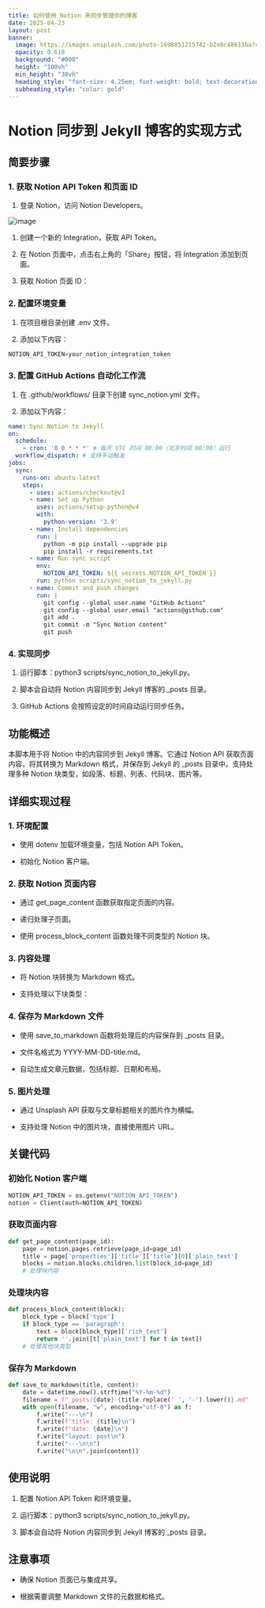 ```yaml
---
title: 如何使用 Notion 来同步管理你的博客
date: 2025-04-23
layout: post
banner:
  image: https://images.unsplash.com/photo-1698851215742-b2e0c48611ba?crop=entropy&cs=tinysrgb&fit=max&fm=jpg&ixid=M3w2OTIwMzJ8MHwxfHJhbmRvbXx8fHx8fHx8fDE3NDU0Mzk3ODJ8&ixlib=rb-4.0.3&q=80&w=1080
  opacity: 0.618
  background: "#000"
  height: "100vh"
  min_height: "38vh"
  heading_style: "font-size: 4.25em; font-weight: bold; text-decoration: underline"
  subheading_style: "color: gold"
---
```


# Notion 同步到 Jekyll 博客的实现方式

## 简要步骤

### 1. 获取 Notion API Token 和页面 ID

1. 登录 Notion，访问 Notion Developers。

![image](https://prod-files-secure.s3.us-west-2.amazonaws.com/a7a0cc5a-89b9-4cda-8686-1fba0ca52f40/d19c1afe-dea5-4312-9333-786b0ba83054/image.png?X-Amz-Algorithm=AWS4-HMAC-SHA256&X-Amz-Content-Sha256=UNSIGNED-PAYLOAD&X-Amz-Credential=ASIAZI2LB466ZBEFFIRK%2F20250423%2Fus-west-2%2Fs3%2Faws4_request&X-Amz-Date=20250423T202301Z&X-Amz-Expires=3600&X-Amz-Security-Token=IQoJb3JpZ2luX2VjEGwaCXVzLXdlc3QtMiJHMEUCIF2w4NqRA5BJZZfw2GQ7%2Bly%2BJqR2cp487NYm%2BMRjNheeAiEAx6h9UAcy0arTltGq54G0bZURBF3X5nTBlgF3hn4V%2FrMqiAQI9f%2F%2F%2F%2F%2F%2F%2F%2F%2F%2FARAAGgw2Mzc0MjMxODM4MDUiDA0ATQDSO8xlt00XeircA9RrXFS1PnyEO6w25Fit6vRKEqqPpKXACTjlLdWQkepj2V2zCe%2BPPquzLJlDCpHKL5rVQxaapRYzNLdWCD05tAMffeytniMMMljfXewtqN%2FOjudCKHL%2BlHSOCRJwrosze6ZvSq9hMKPyAupbnM%2BH8jardqtioY31PRzBuSuWaz38ULYJsOPQRjQdLNxBs2OvIca7kAbq6UgVMQEg4iYrlgE1AKuEr1t59ZuF9JV03xyRhjGWqa12faZKjaLKd8KWKlyKCPbGSHO5XcFBzsvygequBpE33MNXtzM65CFBcp1PZWHrd9Ukhryfc7Aod45yzM48PRZTkJpaOUuHm9FzA6okyKDMCzm5sYbgIBj1bXsMitb5Munz5hcOasAyMR2xSe9Qj1z3TEJQLiSIXPLsZ%2FHPbsFP3jEscqdqQcQ8f1qN1OoYgCMEWE1KbEixSqf1r4xUnwu6Tvj2W3rDVXfy0sxenZpjRx8L9XzdCULrDqFRcOMkvoljM23lSjgzSIYWUv5XPbTqLACFSYiP1MxBChXDmN0aNOA8Yh0LbD8bf%2B8%2FQawEgRzV%2FigkTfQ8clNihND4ywMfsfS9j%2FrmpSUKvd8S9TUrTEfQGJ4ZUlyoue5uL%2FAS5s8BwwsQmD0EMKOQpcAGOqUBA3WpTQS3rj2WT1mANKYoAB0WZkmy8dTW4fK0T9ax87V0LsrW4C3Wlc4PSfBVJJJtN3tWefKUamm7uNnoPsn0twlzUXl3Z4nNAGnbwtIqasxjHLUfVsiS3t7IljLicN%2BfkfduA%2BBmEClxaYsUsAbWA8K55%2FISjpR6TF7mvoQX3n27uwuji7sm67crTWoMRGQVFBG2K7qUPH79nkSPGNsubEeO6cxf&X-Amz-Signature=e03629b73f852ada8b1c25f9dde7129e123ee1fc7ad4e46ad4121f8149dcdd66&X-Amz-SignedHeaders=host&x-id=GetObject)

1. 创建一个新的 Integration，获取 API Token。

1. 在 Notion 页面中，点击右上角的「Share」按钮，将 Integration 添加到页面。

1. 获取 Notion 页面 ID：


### 2. 配置环境变量

1. 在项目根目录创建 .env 文件。

1. 添加以下内容：

```javascript
NOTION_API_TOKEN=your_notion_integration_token
```

### 3. 配置 GitHub Actions 自动化工作流

1. 在 .github/workflows/ 目录下创建 sync_notion.yml 文件。

1. 添加以下内容：

```yaml
name: Sync Notion to Jekyll
on:
  schedule:
    - cron: '0 0 * * *' # 每天 UTC 时间 00:00（北京时间 08:00）运行
  workflow_dispatch: # 支持手动触发
jobs:
  sync:
    runs-on: ubuntu-latest
    steps:
      - uses: actions/checkout@v3
      - name: Set up Python
        uses: actions/setup-python@v4
        with:
          python-version: '3.9'
      - name: Install dependencies
        run: |
          python -m pip install --upgrade pip
          pip install -r requirements.txt
      - name: Run sync script
        env:
          NOTION_API_TOKEN: ${{ secrets.NOTION_API_TOKEN }}
        run: python scripts/sync_notion_to_jekyll.py
      - name: Commit and push changes
        run: |
          git config --global user.name "GitHub Actions"
          git config --global user.email "actions@github.com"
          git add .
          git commit -m "Sync Notion content"
          git push
```

### 4. 实现同步

1. 运行脚本：python3 scripts/sync_notion_to_jekyll.py。

1. 脚本会自动将 Notion 内容同步到 Jekyll 博客的 _posts 目录。

1. GitHub Actions 会按照设定的时间自动运行同步任务。

## 功能概述

本脚本用于将 Notion 中的内容同步到 Jekyll 博客。它通过 Notion API 获取页面内容，将其转换为 Markdown 格式，并保存到 Jekyll 的 _posts 目录中。支持处理多种 Notion 块类型，如段落、标题、列表、代码块、图片等。

## 详细实现过程

### 1. 环境配置

- 使用 dotenv 加载环境变量，包括 Notion API Token。

- 初始化 Notion 客户端。

### 2. 获取 Notion 页面内容

- 通过 get_page_content 函数获取指定页面的内容。

- 递归处理子页面。

- 使用 process_block_content 函数处理不同类型的 Notion 块。

### 3. 内容处理

- 将 Notion 块转换为 Markdown 格式。

- 支持处理以下块类型：


### 4. 保存为 Markdown 文件

- 使用 save_to_markdown 函数将处理后的内容保存到 _posts 目录。

- 文件名格式为 YYYY-MM-DD-title.md。

- 自动生成文章元数据，包括标题、日期和布局。

### 5. 图片处理

- 通过 Unsplash API 获取与文章标题相关的图片作为横幅。

- 支持处理 Notion 中的图片块，直接使用图片 URL。

## 关键代码

### 初始化 Notion 客户端

```python
NOTION_API_TOKEN = os.getenv("NOTION_API_TOKEN")
notion = Client(auth=NOTION_API_TOKEN)
```

### 获取页面内容

```python
def get_page_content(page_id):
    page = notion.pages.retrieve(page_id=page_id)
    title = page['properties']['title']['title'][0]['plain_text']
    blocks = notion.blocks.children.list(block_id=page_id)
    # 处理块内容
```

### 处理块内容

```python
def process_block_content(block):
    block_type = block['type']
    if block_type == 'paragraph':
        text = block[block_type]['rich_text']
        return ''.join([t['plain_text'] for t in text])
    # 处理其他块类型
```

### 保存为 Markdown

```python
def save_to_markdown(title, content):
    date = datetime.now().strftime("%Y-%m-%d")
    filename = f"_posts/{date}-{title.replace(' ', '-').lower()}.md"
    with open(filename, "w", encoding="utf-8") as f:
        f.write("---\n")
        f.write(f"title: {title}\n")
        f.write(f"date: {date}\n")
        f.write("layout: post\n")
        f.write("---\n\n")
        f.write("\n\n".join(content))
```

## 使用说明

1. 配置 Notion API Token 和环境变量。

1. 运行脚本：python3 scripts/sync_notion_to_jekyll.py。

1. 脚本会自动将 Notion 内容同步到 Jekyll 博客的 _posts 目录。

## 注意事项

- 确保 Notion 页面已与集成共享。

- 根据需要调整 Markdown 文件的元数据和格式。